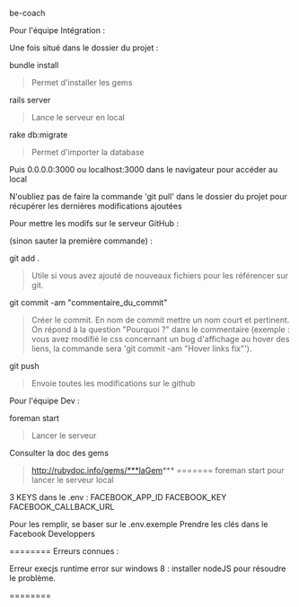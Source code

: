 be-coach

Pour l'équipe Intégration : 

Une fois situé dans le dossier du projet : 

bundle install 
> Permet d'installer les gems

rails server
> Lance le serveur en local

rake db:migrate
> Permet d'importer la database

Puis 0.0.0.0:3000 ou localhost:3000 dans le navigateur pour accéder au local

N'oubliez pas de faire la commande 'git pull' dans le dossier du projet pour récupérer les dernières modifications ajoutées

Pour mettre les modifs sur le serveur GitHub : 

 (sinon sauter la première commande) :

git add .
> Utile si vous avez ajouté de nouveaux fichiers pour les référencer sur git.

git commit -am "commentaire_du_commit"
> Créer le commit. En nom de commit mettre un nom court et pertinent. On répond à la question "Pourquoi ?" dans le commentaire (exemple : vous avez modifié le css concernant un bug d'affichage au hover des liens, la commande sera 'git commit -am "Hover links fix"').

git push
> Envoie toutes les modifications sur le github


Pour l'équipe Dev : 

foreman start
> Lancer le serveur

Consulter la doc des gems
> http://rubydoc.info/gems/***laGem***
=======
foreman start pour lancer le serveur local

3 KEYS dans le .env : 
FACEBOOK_APP_ID
FACEBOOK_KEY
FACEBOOK_CALLBACK_URL

Pour les remplir, se baser sur le .env.exemple
Prendre les clés dans le Facebook Developpers

========
Erreurs connues : 

Erreur execjs runtime error sur windows 8 : installer nodeJS pour résoudre le problème.

========
